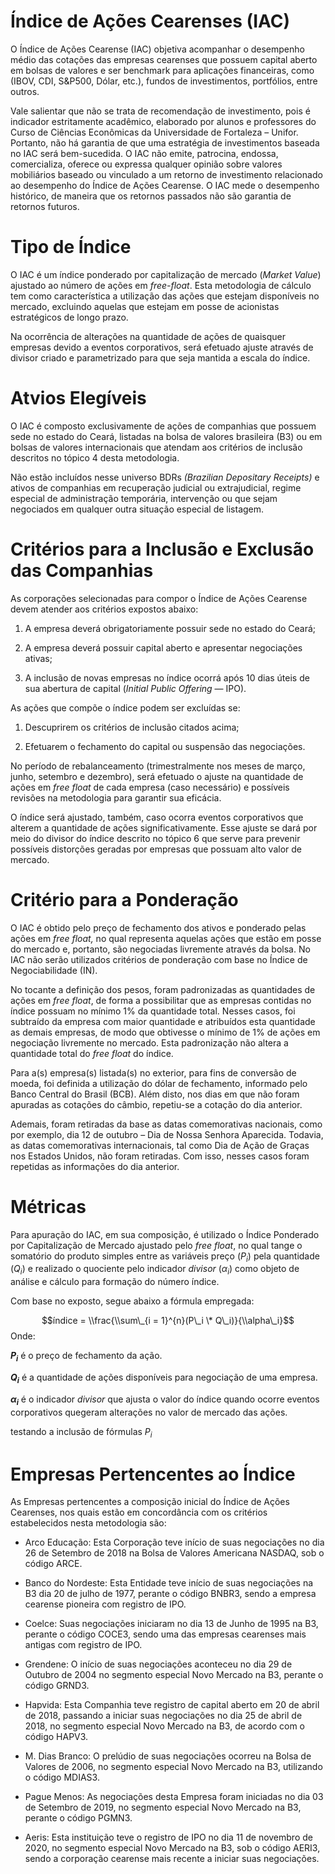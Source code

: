 
<!-- README.md is generated from README.Rmd. Please edit that file -->

# Índice de Ações Cearenses (IAC)

O Índice de Ações Cearense (IAC) objetiva acompanhar o desempenho médio
das cotações das empresas cearenses que possuem capital aberto em bolsas
de valores e ser benchmark para aplicações financeiras, como (IBOV, CDI,
S&P500, Dólar, etc.), fundos de investimentos, portfólios, entre outros.

Vale salientar que não se trata de recomendação de investimento, pois é
indicador estritamente acadêmico, elaborado por alunos e professores do
Curso de Ciências Econômicas da Universidade de Fortaleza – Unifor.
Portanto, não há garantia de que uma estratégia de investimentos baseada
no IAC será bem-sucedida. O IAC não emite, patrocina, endossa,
comercializa, oferece ou expressa qualquer opinião sobre valores
mobiliários baseado ou vinculado a um retorno de investimento
relacionado ao desempenho do Índice de Ações Cearense. O IAC mede o
desempenho histórico, de maneira que os retornos passados não são
garantia de retornos futuros.

# Tipo de Índice

O IAC é um índice ponderado por capitalização de mercado (*Market
Value*) ajustado ao número de ações em *free-float*. Esta metodologia de
cálculo tem como característica a utilização das ações que estejam
disponíveis no mercado, excluindo aquelas que estejam em posse de
acionistas estratégicos de longo prazo.

Na ocorrência de alterações na quantidade de ações de quaisquer empresas
devido a eventos corporativos, será efetuado ajuste através de divisor
criado e parametrizado para que seja mantida a escala do índice.

# Atvios Elegíveis

O IAC é composto exclusivamente de ações de companhias que possuem sede
no estado do Ceará, listadas na bolsa de valores brasileira (B3) ou em
bolsas de valores internacionais que atendam aos critérios de inclusão
descritos no tópico 4 desta metodologia.

Não estão incluídos nesse universo BDRs *(Brazilian Depositary
Receipts)* e ativos de companhias em recuperação judicial ou
extrajudicial, regime especial de administração temporária, intervenção
ou que sejam negociados em qualquer outra situação especial de listagem.

# Critérios para a Inclusão e Exclusão das Companhias

As corporações selecionadas para compor o Índice de Ações Cearense devem
atender aos critérios expostos abaixo:

1.  A empresa deverá obrigatoriamente possuir sede no estado do Ceará;

2.  A empresa deverá possuir capital aberto e apresentar negociações
    ativas;

3.  A inclusão de novas empresas no índice ocorrá após 10 dias úteis de
    sua abertura de capital (*Initial Public Offering* — IPO).

As ações que compõe o índice podem ser excluídas se:

1.  Descuprirem os critérios de inclusão citados acima;

2.  Efetuarem o fechamento do capital ou suspensão das negociações.

No período de rebalanceamento (trimestralmente nos meses de março,
junho, setembro e dezembro), será efetuado o ajuste na quantidade de
ações em *free float* de cada empresa (caso necessário) e possíveis
revisões na metodologia para garantir sua eficácia.

O índice será ajustado, também, caso ocorra eventos corporativos que
alterem a quantidade de ações significativamente. Esse ajuste se dará
por meio do divisor do índice descrito no tópico 6 que serve para
prevenir possíveis distorções geradas por empresas que possuam alto
valor de mercado.

# Critério para a Ponderação

O IAC é obtido pelo preço de fechamento dos ativos e ponderado pelas
ações em *free float,* no qual representa aquelas ações que estão em
posse do mercado e, portanto, são negociadas livremente através da
bolsa. No IAC não serão utilizados critérios de ponderação com base no
Índice de Negociabilidade (IN).

No tocante a definição dos pesos, foram padronizadas as quantidades de
ações em *free float*, de forma a possibilitar que as empresas contidas
no índice possuam no mínimo 1% da quantidade total. Nesses casos, foi
subtraído da empresa com maior quantidade e atribuídos esta quantidade
as demais empresas, de modo que obtivesse o mínimo de 1% de ações em
negociação livremente no mercado. Esta padronização não altera a
quantidade total do *free float* do índice.

Para a(s) empresa(s) listada(s) no exterior, para fins de conversão de
moeda, foi definida a utilização do dólar de fechamento, informado pelo
Banco Central do Brasil (BCB). Além disto, nos dias em que não foram
apuradas as cotações do câmbio, repetiu-se a cotação do dia anterior.

Ademais, foram retiradas da base as datas comemorativas nacionais, como
por exemplo, dia 12 de outubro – Dia de Nossa Senhora Aparecida.
Todavia, as datas comemorativas internacionais, tal como Dia de Ação de
Graças nos Estados Unidos, não foram retiradas. Com isso, nesses casos
foram repetidas as informações do dia anterior.

# Métricas

Para apuração do IAC, em sua composição, é utilizado o Índice Ponderado
por Capitalização de Mercado ajustado pelo *free float*, no qual tange o
somatório do produto simples entre as variáveis preço
(*P*<sub>*i*</sub>) pela quantidade (*Q*<sub>*i*</sub>) e realizado o
quociente pelo indicador *divisor* (*α*<sub>*i*</sub>) como objeto de
análise e cálculo para formação do número índice.

Com base no exposto, segue abaixo a fórmula empregada:

$$índice = \\frac{\\sum\_{i = 1}^{n}(P\_i \* Q\_i)}{\\alpha\_i}$$
Onde:

***P*<sub>*i*</sub>** é o preço de fechamento da ação.

***Q*<sub>*i*</sub>** é a quantidade de ações disponíveis para
negociação de uma empresa.

***α*<sub>*i*</sub>** é o indicador *divisor* que ajusta o valor do
índice quando ocorre eventos corporativos quegeram alterações no valor
de mercado das ações.

testando a inclusão de fórmulas *P*<sub>*i*</sub>

# Empresas Pertencentes ao Índice

As Empresas pertencentes a composição inicial do Índice de Ações
Cearenses, nos quais estão em concordância com os critérios
estabelecidos nesta metodologia são:

-   Arco Educação: Esta Corporação teve início de suas negociações no
    dia 26 de Setembro de 2018 na Bolsa de Valores Americana NASDAQ, sob
    o código ARCE.

-   Banco do Nordeste: Esta Entidade teve início de suas negociações na
    B3 dia 20 de julho de 1977, perante o código BNBR3, sendo a empresa
    cearense pioneira com registro de IPO.

-   Coelce: Suas negociações iniciaram no dia 13 de Junho de 1995 na B3,
    perante o código COCE3, sendo uma das empresas cearenses mais
    antigas com registro de IPO.

-   Grendene: O início de suas negociações aconteceu no dia 29 de
    Outubro de 2004 no segmento especial Novo Mercado na B3, perante o
    código GRND3.

-   Hapvida: Esta Companhia teve registro de capital aberto em 20 de
    abril de 2018, passando a iniciar suas negociações no dia 25 de
    abril de 2018, no segmento especial Novo Mercado na B3, de acordo
    com o código HAPV3.

-   M. Dias Branco: O prelúdio de suas negociações ocorreu na Bolsa de
    Valores de 2006, no segmento especial Novo Mercado na B3, utilizando
    o código MDIAS3.

-   Pague Menos: As negociações desta Empresa foram iniciadas no dia 03
    de Setembro de 2019, no segmento especial Novo Mercado na B3,
    perante o código PGMN3.

-   Aeris: Esta instituição teve o registro de IPO no dia 11 de novembro
    de 2020, no segmento especial Novo Mercado na B3, sob o código
    AERI3, sendo a corporação cearense mais recente a iniciar suas
    negociações.
